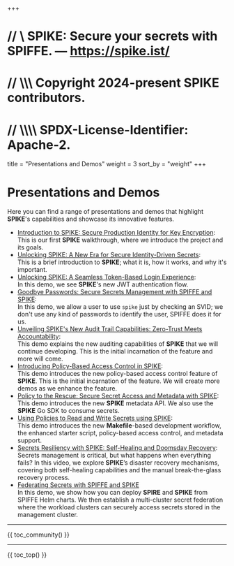 +++
# //    \\ SPIKE: Secure your secrets with SPIFFE. — https://spike.ist/
# //  \\\\\ Copyright 2024-present SPIKE contributors.
# // \\\\\\\ SPDX-License-Identifier: Apache-2.

title = "Presentations and Demos"
weight = 3
sort_by = "weight"
+++

# Presentations and Demos

Here you can find a range of presentations and demos that highlight **SPIKE**'s
capabilities and showcase its innovative features.

* [Introduction to SPIKE: Secure Production Identity for Key Encryption][spike]:<br>
  This is our first **SPIKE** walkthrough, where we introduce the project and its
  goals.
* [Unlocking SPIKE: A New Era for Secure Identity-Driven Secrets][spike-intro]:<br>
  This is a brief introduction to **SPIKE**; what it is, how it works, and why
  it's important.
* [Unlocking SPIKE: A Seamless Token-Based Login Experience][spike-jwt]:<br>
  In this demo, we see **SPIKE**'s new JWT authentication flow.
* [Goodbye Passwords: Secure Secrets Management with SPIFFE
  and SPIKE][spike-passwordless]:<br>
  In this demo, we allow a user to use `spike` just by checking an SVID; we don't
  use any kind of passwords to identify the user, SPIFFE does it for us.
* [Unveiling SPIKE's New Audit Trail Capabilities: Zero-Trust Meets
  Accountability][spike-audits]:<br>
  This demo explains the new auditing capabilities of **SPIKE** that we will
  continue developing. This is the initial incarnation of the feature and
  more will come.
* [Introducing Policy-Based Access Control in SPIKE][spike-policy]:<br>
  This demo introduces the new policy-based access control feature of **SPIKE**.
  This is the initial incarnation of the feature. We will create more demos
  as we enhance the feature.
* [Policy to the Rescue: Secure Secret Access and Metadata with
  SPIKE][spike-metadata]:<br>
  This demo introduces the new **SPIKE** metadata API. We also use the **SPIKE**
  Go SDK to consume secrets.
* [Using Policies to Read and Write Secrets using SPIKE][spike-policies]:<br>
  This demo introduces the new **Makefile**-based development workflow, the
  enhanced starter script, policy-based access control, and metadata support.
* [Secrets Resiliency with SPIKE: Self-Healing and Doomsday Recovery][spike-doomsday]:<br>
  Secrets management is critical, but what happens when everything fails? In 
  this video, we explore **SPIKE**’s disaster recovery mechanisms, covering both 
  self-healing capabilities and the manual break-the-glass recovery process.
* [Federating Secrets with SPIFFE and SPIKE][spike-federated]<br>
  In this demo, we show how you can deploy **SPIRE** and **SPIKE** from SPIFFE
  Helm charts. We then establish a multi-cluster secret federation where 
  the workload clusters can securely access secrets stored in the management
  cluster.

[spike]: https://vimeo.com/v0lkan/spike
[spike-intro]: https://vimeo.com/v0lkan/spike-rocks
[spike-jwt]: https://vimeo.com/v0lkan/spike-jwt
[spike-passwordless]: https://vimeo.com/v0lkan/passwordless-secrets
[spike-audits]: https://vimeo.com/v0lkan/spike-audits
[spike-policy]: https://vimeo.com/v0lkan/spike-policy
[spike-metadata]: https://vimeo.com/v0lkan/spike-metadata
[spike-policies]: https://vimeo.com/v0lkan/spike-policies
[spike-doomsday]: https://vimeo.com/v0lkan/spike-doomsday
[spike-federated]: https://vimeo.com/v0lkan/spike-federation

----

{{ toc_community() }}

----

{{ toc_top() }}
